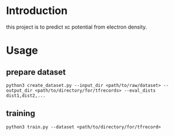 # Introduction

this project is to predict xc potential from electron density.

# Usage

## prepare dataset

```shell
python3 create_dataset.py --input_dir <path/to/raw/dataset> --output_dir <path/to/directory/for/tfrecords> --eval_dists dist1,dist2,...
```

## training

```shell
python3 train.py --dataset <path/to/directory/for/tfrecord>
```
